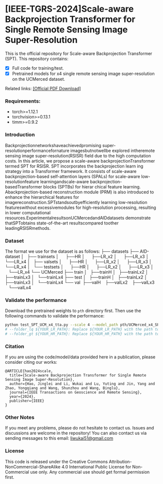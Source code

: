 # [IEEE-TGRS-2024]Scale-aware Backprojection Transformer for Single Remote Sensing Image Super-Resolution

This is the official repository for Scale-aware Backprojection Transformer (SPT). This repository contains:

* [x] Full code for training/test.
* [x] Pretrained models for x4 single remote sensing image super-resolution on the UCMerced dataset.

Related links:
[[Official PDF Download]](https://ieeexplore.ieee.org/abstract/document/10753509)

### Requirements:

* torch>=1.12.1
* torchvision>=0.13.1
* timm>=0.9.2

### Introduction
Backprojectionnetworkshaveachievedpromising super-resolutionperformancefornature imagesbutnotwellbe explored intheremote sensing image super-resolution(RSISR) field due to the high computation costs. In this article, we propose a scale-aware backprojectionTransformer termed SPT for RSISR. SPT incorporates the backprojection learn ing strategy into a Transformer framework. It consists of scale-aware backprojection-based self-attention layers (SPALs) for scale-aware low-resolutionfeature learningandscale-aware backprojection-basedTransformer blocks (SPTBs) for hierar chical feature learning. Abackprojection-based reconstruction module (PRM) is also introduced to enhance the hierarchical features for imagereconstruction.SPTstandsoutbyefficiently learning low-resolution featureswithout excessivemodules for high-resolution processing, resulting in lower computational resources.ExperimentalresultsonUCMercedandAIDdatasets demonstrate thatSPTobtains state-of-the-art resultscompared toother leadingRSISRmethods.

### Dataset
The format we use for the dataset is as follows:
├── datasets
    ├── AID-dataset
    │   ├── trainsets
    │       ├──HR
    │       ├──LR_x2
    │       ├──LR_x3
    │       └──LR_x4
    │   ├── valsets
    │       ├──HR
    │       ├──LR_x2
    │       ├──LR_x3
    │       └──LR_x4
    │   └── testsets
    │       ├──HR
    │       ├──LR_x2
    │       ├──LR_x3
    │       └──LR_x4
    └── UCMerced
        ├── train
        │   ├──trainH
        │   ├──trainLx2
        │   ├──trainLx3
        │   └──trainLx4
        ├── test
        │   ├──trainH
        │   ├──trainLx2
        │   ├──trainLx3
        │   └──trainLx4
        └── val
            ├──valH
            ├──valLx2
            ├──valLx3
            └──valLx4

### Validate the performance

Download the pretrained weights to `pth` directory first. Then use the following commands to validate the performance:

````bash
python test_SPT_UCM_x4_tta.py --scale 4 --model_path pth/UCMerced_x4_SPT.pth --folder_lq ${YOUR_LR_PATH} --folder_gt ${YOUR_HR_PATH}
# --folder_lq ${YOUR_LR_PATH}: Replace ${YOUR_LR_PATH} with the path to your low-quality (LR) data directory.
# --folder_gt ${YOUR_HR_PATH}: Replace ${YOUR_HR_PATH} with the path to your high-resolution (HR) ground truth data directory.
````

### Citation

If you are using the code/model/data provided here in a publication, please consider citing our works:

````
@ARTICLE{hao2024scale,
  title={Scale-aware Backprojection Transformer for Single Remote Sensing Image Super-Resolution},
  author={Hao, Jinglei and Li, Wukai and Lu, Yuting and Jin, Yang and Zhao, Yongqiang and Wang, Shunzhou and Wang, Binglu},
  journal={IEEE Transactions on Geoscience and Remote Sensing},
  year={2024},
  publisher={IEEE}
}
````

### Other Notes

If you meet any problems, please do not hesitate to contact us.
Issues and discussions are welcome in the repository!
You can also contact us via sending messages to this email: liwukai51@gmail.com

### License
This code is released under the Creative Commons Attribution-NonCommercial-ShareAlike 4.0 International Public License for Non-Commercial use only. Any commercial use should get formal permission first.
